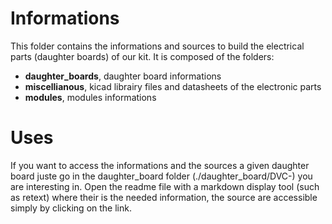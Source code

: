 # Informations

This folder contains the informations and sources to build the electrical parts (daughter boards) of our kit. It is composed of the folders:  
- **daughter_boards**, daughter board informations  
- **miscellianous**, kicad librairy files and datasheets of the electronic parts  
- **modules**, modules informations  

# Uses

If you want to access the informations and the sources a given daughter board juste go in the daughter_board folder (./daughter_board/DVC-) you are interesting in. Open the readme file with a markdown display tool (such as retext) where their is the needed information, the source are accessible simply by clicking on the link.